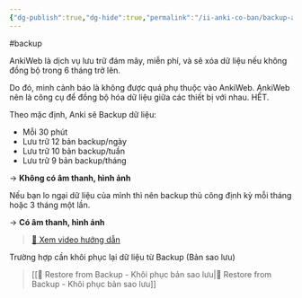 ```yaml
---
{"dg-publish":true,"dg-hide":true,"permalink":"/ii-anki-co-ban/backup-anki-sao-luu-du-lieu/","hide":true,"dgPassFrontmatter":true}
---
```


#backup

AnkiWeb là dịch vụ lưu trữ đám mây, miễn phí, và sẽ xóa dữ liệu nếu không đồng bộ trong 6 tháng trở lên.

Do đó, mình cảnh báo là không được quá phụ thuộc vào AnkiWeb.
AnkiWeb nên là công cụ để đồng bộ hóa dữ liệu giữa các thiết bị với nhau. HẾT.

Theo mặc định, Anki sẽ Backup dữ liệu:
- Mỗi 30 phút
- Lưu trữ 12 bản backup/ngày
- Lưu trữ 10 bản backup/tuần
- Lưu trữ 9 bản backup/tháng 

→ **Không có âm thanh, hình ảnh**

Nếu bạn lo ngại dữ liệu của mình thì nên backup thủ công định kỳ mỗi tháng hoặc 3 tháng một lần.

→ **Có âm thanh, hình ảnh**

> [👑 Xem video hướng dẫn](https://www.facebook.com/groups/ankikhoa2/posts/666254385556864/)

Trường hợp cần khôi phục lại dữ liệu từ Backup (Bản sao lưu)

> [[👑 Restore from Backup - Khôi phục bản sao lưu\|👑 Restore from Backup - Khôi phục bản sao lưu]]